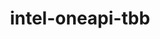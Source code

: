 ---
title: "intel-oneapi-tbb"
layout: cache
categories: [package, develop]
meta: {"versions": ["2021.12.0", "2021.13.0"], "compilers": ["gcc@=12.3.0", "intel@=2021.10.0", "oneapi@=2023.2.0", "oneapi@=2024.0.0", "oneapi@=2024.2.0"], "oss": ["amzn2", "ubuntu22.04"], "platforms": ["linux"], "targets": ["x86_64_v3", "x86_64_v4"], "stacks": ["aws-pcluster-x86_64_v4", "e4s-oneapi", "root"], "num_specs": 14, "num_specs_by_stack": {"root": 14, "aws-pcluster-x86_64_v4": 6, "e4s-oneapi": 1}}
spec_details: [{"hash": "oxbmylz7w2prlhxrwdthabzhbqm6f5hk", "compiler": "gcc@=12.3.0", "versions": ["2021.12.0"], "os": "amzn2", "platform": "linux", "target": "x86_64_v3", "variants": ["build_system=generic", "+envmods"], "stacks": ["root"], "size": "-", "tarball": "https://binaries.spack.io/develop/build_cache/linux-amzn2-x86_64_v3/gcc-12.3.0/intel-oneapi-tbb-2021.12.0/linux-amzn2-x86_64_v3-gcc-12.3.0-intel-oneapi-tbb-2021.12.0-oxbmylz7w2prlhxrwdthabzhbqm6f5hk.spack"}, {"hash": "sk6gn3o27avqs5lry6fmdg5rvx43eeih", "compiler": "gcc@=12.3.0", "versions": ["2021.13.0"], "os": "amzn2", "platform": "linux", "target": "x86_64_v3", "variants": ["build_system=generic", "+envmods"], "stacks": ["aws-pcluster-x86_64_v4", "root"], "size": "-", "tarball": "https://binaries.spack.io/develop/build_cache/linux-amzn2-x86_64_v3/gcc-12.3.0/intel-oneapi-tbb-2021.13.0/linux-amzn2-x86_64_v3-gcc-12.3.0-intel-oneapi-tbb-2021.13.0-sk6gn3o27avqs5lry6fmdg5rvx43eeih.spack"}, {"hash": "a6u2uj43jb7cl2x7yfxmvtoyyeghfsnq", "compiler": "intel@=2021.10.0", "versions": ["2021.12.0"], "os": "amzn2", "platform": "linux", "target": "x86_64_v3", "variants": ["build_system=generic", "+envmods"], "stacks": ["root"], "size": "-", "tarball": "https://binaries.spack.io/develop/build_cache/linux-amzn2-x86_64_v3/intel-2021.10.0/intel-oneapi-tbb-2021.12.0/linux-amzn2-x86_64_v3-intel-2021.10.0-intel-oneapi-tbb-2021.12.0-a6u2uj43jb7cl2x7yfxmvtoyyeghfsnq.spack"}, {"hash": "p2vxivknpx7liflfzesrlkcuelpl7ii2", "compiler": "intel@=2021.10.0", "versions": ["2021.13.0"], "os": "amzn2", "platform": "linux", "target": "x86_64_v3", "variants": ["build_system=generic", "+envmods"], "stacks": ["aws-pcluster-x86_64_v4", "root"], "size": "-", "tarball": "https://binaries.spack.io/develop/build_cache/linux-amzn2-x86_64_v3/intel-2021.10.0/intel-oneapi-tbb-2021.13.0/linux-amzn2-x86_64_v3-intel-2021.10.0-intel-oneapi-tbb-2021.13.0-p2vxivknpx7liflfzesrlkcuelpl7ii2.spack"}, {"hash": "pu7lkravbdxomkswn5kvsjsy6vd2wf73", "compiler": "oneapi@=2023.2.0", "versions": ["2021.12.0"], "os": "amzn2", "platform": "linux", "target": "x86_64_v3", "variants": ["build_system=generic", "+envmods"], "stacks": ["root"], "size": "-", "tarball": "https://binaries.spack.io/develop/build_cache/linux-amzn2-x86_64_v3/oneapi-2023.2.0/intel-oneapi-tbb-2021.12.0/linux-amzn2-x86_64_v3-oneapi-2023.2.0-intel-oneapi-tbb-2021.12.0-pu7lkravbdxomkswn5kvsjsy6vd2wf73.spack"}, {"hash": "mmrwkfmcscexy2ljxsk223ovampwhfhh", "compiler": "oneapi@=2023.2.0", "versions": ["2021.13.0"], "os": "amzn2", "platform": "linux", "target": "x86_64_v3", "variants": ["build_system=generic", "+envmods"], "stacks": ["aws-pcluster-x86_64_v4", "root"], "size": "-", "tarball": "https://binaries.spack.io/develop/build_cache/linux-amzn2-x86_64_v3/oneapi-2023.2.0/intel-oneapi-tbb-2021.13.0/linux-amzn2-x86_64_v3-oneapi-2023.2.0-intel-oneapi-tbb-2021.13.0-mmrwkfmcscexy2ljxsk223ovampwhfhh.spack"}, {"hash": "7befl5vvpl5hlcx3frjbuboijft3tszy", "compiler": "gcc@=12.3.0", "versions": ["2021.13.0"], "os": "amzn2", "platform": "linux", "target": "x86_64_v4", "variants": ["build_system=generic", "+envmods"], "stacks": ["aws-pcluster-x86_64_v4", "root"], "size": "-", "tarball": "https://binaries.spack.io/develop/build_cache/linux-amzn2-x86_64_v4/gcc-12.3.0/intel-oneapi-tbb-2021.13.0/linux-amzn2-x86_64_v4-gcc-12.3.0-intel-oneapi-tbb-2021.13.0-7befl5vvpl5hlcx3frjbuboijft3tszy.spack"}, {"hash": "ci365wn7vd5kmc6qtlgch4k6fcwegj3j", "compiler": "gcc@=12.3.0", "versions": ["2021.12.0"], "os": "amzn2", "platform": "linux", "target": "x86_64_v4", "variants": ["build_system=generic", "+envmods"], "stacks": ["root"], "size": "-", "tarball": "https://binaries.spack.io/develop/build_cache/linux-amzn2-x86_64_v4/gcc-12.3.0/intel-oneapi-tbb-2021.12.0/linux-amzn2-x86_64_v4-gcc-12.3.0-intel-oneapi-tbb-2021.12.0-ci365wn7vd5kmc6qtlgch4k6fcwegj3j.spack"}, {"hash": "2nrqwzqrdgf2ymmjimzui65v5pd3by3t", "compiler": "oneapi@=2023.2.0", "versions": ["2021.12.0"], "os": "amzn2", "platform": "linux", "target": "x86_64_v4", "variants": ["build_system=generic", "+envmods"], "stacks": ["root"], "size": "-", "tarball": "https://binaries.spack.io/develop/build_cache/linux-amzn2-x86_64_v4/oneapi-2023.2.0/intel-oneapi-tbb-2021.12.0/linux-amzn2-x86_64_v4-oneapi-2023.2.0-intel-oneapi-tbb-2021.12.0-2nrqwzqrdgf2ymmjimzui65v5pd3by3t.spack"}, {"hash": "pi5hx57hr4hzzzgj3kooiwrrkfwlpx75", "compiler": "intel@=2021.10.0", "versions": ["2021.13.0"], "os": "amzn2", "platform": "linux", "target": "x86_64_v4", "variants": ["build_system=generic", "+envmods"], "stacks": ["aws-pcluster-x86_64_v4", "root"], "size": "-", "tarball": "https://binaries.spack.io/develop/build_cache/linux-amzn2-x86_64_v4/intel-2021.10.0/intel-oneapi-tbb-2021.13.0/linux-amzn2-x86_64_v4-intel-2021.10.0-intel-oneapi-tbb-2021.13.0-pi5hx57hr4hzzzgj3kooiwrrkfwlpx75.spack"}, {"hash": "4d4y3fotg4drwqq2ajohflijnii3ici5", "compiler": "intel@=2021.10.0", "versions": ["2021.12.0"], "os": "amzn2", "platform": "linux", "target": "x86_64_v4", "variants": ["build_system=generic", "+envmods"], "stacks": ["root"], "size": "-", "tarball": "https://binaries.spack.io/develop/build_cache/linux-amzn2-x86_64_v4/intel-2021.10.0/intel-oneapi-tbb-2021.12.0/linux-amzn2-x86_64_v4-intel-2021.10.0-intel-oneapi-tbb-2021.12.0-4d4y3fotg4drwqq2ajohflijnii3ici5.spack"}, {"hash": "azzhv2yihcu4wt6i3vfozoi3gmeqtcf5", "compiler": "oneapi@=2023.2.0", "versions": ["2021.13.0"], "os": "amzn2", "platform": "linux", "target": "x86_64_v4", "variants": ["build_system=generic", "+envmods"], "stacks": ["aws-pcluster-x86_64_v4", "root"], "size": "-", "tarball": "https://binaries.spack.io/develop/build_cache/linux-amzn2-x86_64_v4/oneapi-2023.2.0/intel-oneapi-tbb-2021.13.0/linux-amzn2-x86_64_v4-oneapi-2023.2.0-intel-oneapi-tbb-2021.13.0-azzhv2yihcu4wt6i3vfozoi3gmeqtcf5.spack"}, {"hash": "tel4zhppd42us42g3ixhsjvli2gsiarm", "compiler": "oneapi@=2024.0.0", "versions": ["2021.12.0"], "os": "ubuntu22.04", "platform": "linux", "target": "x86_64_v3", "variants": ["build_system=generic", "+envmods"], "stacks": ["root"], "size": "-", "tarball": "https://binaries.spack.io/develop/build_cache/linux-ubuntu22.04-x86_64_v3/oneapi-2024.0.0/intel-oneapi-tbb-2021.12.0/linux-ubuntu22.04-x86_64_v3-oneapi-2024.0.0-intel-oneapi-tbb-2021.12.0-tel4zhppd42us42g3ixhsjvli2gsiarm.spack"}, {"hash": "ahdqcjuuhsk7nxtxhpr56k77dip6ai3o", "compiler": "oneapi@=2024.2.0", "versions": ["2021.13.0"], "os": "ubuntu22.04", "platform": "linux", "target": "x86_64_v3", "variants": ["build_system=generic", "+envmods"], "stacks": ["e4s-oneapi", "root"], "size": "-", "tarball": "https://binaries.spack.io/develop/build_cache/linux-ubuntu22.04-x86_64_v3/oneapi-2024.2.0/intel-oneapi-tbb-2021.13.0/linux-ubuntu22.04-x86_64_v3-oneapi-2024.2.0-intel-oneapi-tbb-2021.13.0-ahdqcjuuhsk7nxtxhpr56k77dip6ai3o.spack"}]
---